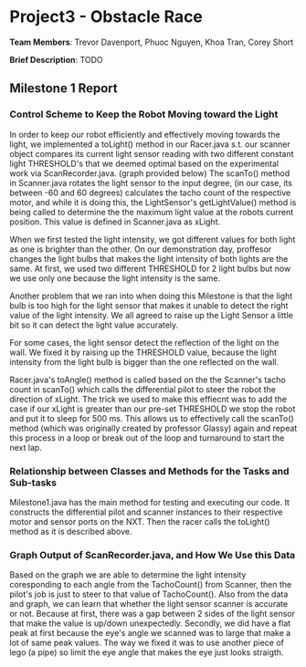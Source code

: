 Project3 - Obstacle Race
========================

**Team Members**: Trevor Davenport, Phuoc Nguyen, Khoa Tran, Corey Short  

**Brief Description**: TODO      

## Milestone 1 Report    

### Control Scheme to Keep the Robot Moving toward the Light     

In order to keep our robot efficiently and effectively moving towards the light, 
we implemented a toLight() method in our Racer.java s.t. our scanner object compares
its current light sensor reading with two different constant light THRESHOLD's that we
deemed optimal based on the experimental work via ScanRecorder.java. (graph provided below)
The scanTo() method in Scanner.java rotates the light sensor to the input degree, (in our
case, its between -60 and 60 degrees) calculates the tacho count of the respective motor,
and while it is doing this, the LightSensor's getLightValue() method is being called to
determine the the maximum light value at the robots current position. This value is defined
in Scanner.java as xLight. 

When we first tested the light intensity, we got different values for both light as one is 
brighter than the other. On our demonstration day, proffesor changes the light bulbs that makes
the light intensity of both lights are the same. At first, we used two different THRESHOLD for
2 light bulbs but now we use only one because the light intensity is the same.

Another problem that we ran into when doing this Milestone is that the light bulb is too high for 
the light sensor that makes it unable to detect the right value of the light intensity. We all 
agreed to raise up the Light Sensor a little bit so it can detect the light value accurately.

For some cases, the light sensor detect the reflection of the light on the wall. We fixed it by
raising up the THRESHOLD value, because the light intensity from the light bulb is bigger than
the one reflected on the wall.

Racer.java's toAngle() method is called based on the the Scanner's
tacho count in scanTo() which calls the differential pilot to steer the robot the direction
of xLight. The trick we used to make this effiecnt was to add the case if our xLight is
greater than our pre-set THRESHOLD we stop the robot and put it to sleep for 500 ms. This
allows us to effectively call the scanTo() method (which was originally created by professor
Glassy) again and repeat this process in a loop or break out of the loop and turnaround to 
start the next lap.

### Relationship between Classes and Methods for the Tasks and Sub-tasks    

Milestone1.java has the main method for testing and executing our code. It constructs the
differential pilot and scanner instances to their respective motor and sensor ports on the
NXT. Then the racer calls the toLight() method as it is described above.

### Graph Output of ScanRecorder.java, and How We Use this Data   
Based on the graph we are able to determine the light intensity coresponding to each angle
from the TachoCount() from Scanner, then the pilot's job is just to steer to that value of
TachoCount(). Also from the data and graph, we can learn that whether the light sensor scanner
is accurate or not. Because at first, there was a gap between 2 sides of the light sensor
that make the value is up/down unexpectedly. Secondly, we did have a flat peak at first because
the eye's angle we scanned was to large that make a lot of same peak values. The way we fixed
it was to use another piece of lego (a pipe) so limit the eye angle that makes the eye just
looks straigth.
